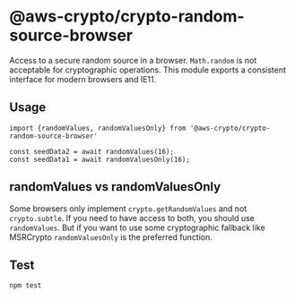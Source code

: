 # @aws-crypto/crypto-random-source-browser

Access to a secure random source in a browser.
`Math.random` is not acceptable for cryptographic operations.
This module exports a consistent interface for modern browsers
and IE11.

## Usage

```
import {randomValues, randomValuesOnly} from '@aws-crypto/crypto-random-source-browser'

const seedData2 = await randomValues(16);
const seedData1 = await randomValuesOnly(16);

```

## randomValues vs randomValuesOnly

Some browsers only implement `crypto.getRandomValues` and not `crypto.subtle`.
If you need to have access to both, you should use `randomValues`.  But if
you want to use some cryptographic fallback like MSRCrypto `randomValuesOnly`
is the preferred function.

## Test

`npm test`
